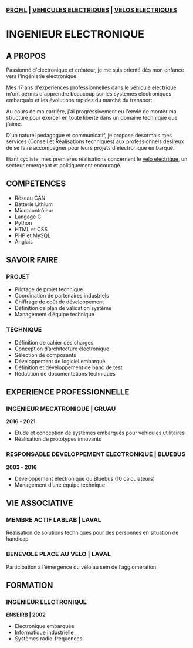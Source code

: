 ### [PROFIL](/index.md) | [VEHICULES ELECTRIQUES](/vu.md) | [VELOS ELECTRIQUES](/velo.md)

# INGENIEUR ELECTRONIQUE

## A PROPOS

Passionné d'electronique et créateur, je me suis orienté dès mon enfance vers l'ingénierie electronique.

Mes 17 ans d'experiences professionnelles dans le [véhicule electrique](/vu.md) m'ont permis d'apprendre beaucoup sur les systemes électroniques embarqués et les évolutions rapides du marché du transport.

Au cours de ma carrière, j'ai progressivement eu l'envie de monter ma structure pour exercer en toute liberté dans un domaine technique que j'aime.

D'un naturel pédagogue et communicatif, je propose desormais mes services (Conseil et Réalisations techniques) aux professionnels désireux de se faire accompagner pour leurs projets d'electronique embarqué.

Etant cycliste, mes premieres réalisations concernent le [velo electrique](/velo.md), un secteur emergeant et politiquement encouragé.


## COMPETENCES

- Réseau CAN
- Batterie Lithium
- Microcontrôleur
- Langage C
- Python 
- HTML et CSS
- PHP et MySQL
- Anglais


## SAVOIR FAIRE

### PROJET
- Pilotage de projet technique
- Coordination de partenaires industriels
- Chiffrage de coût de développement
- Définition de plan de validation système
- Management d’équipe technique

### TECHNIQUE
- Définition de cahier des charges
- Conception d’architecture électronique
- Sélection de composants
- Développement de logiciel embarqué
- Définition et développement de banc de test
- Rédaction de documentations techniques



## EXPERIENCE PROFESSIONNELLE

### INGENIEUR MECATRONIQUE | GRUAU 
**2016 - 2021**
- Etude et conception de systèmes embarqués pour véhicules utilitaires
- Réalisation de prototypes innovants

### RESPONSABLE DEVELOPPEMENT ELECTRONIQUE | BLUEBUS
**2003 - 2016**
- Développement électronique du Bluebus (10 calculateurs)
- Management d’une équipe technique



## VIE ASSOCIATIVE

### MEMBRE ACTIF LABLAB | LAVAL
Réalisation de solutions techniques pour des personnes en situation de handicap

### BENEVOLE PLACE AU VELO | LAVAL
Participation à l’émergence du vélo au sein de l’agglomération



## FORMATION

### INGENIEUR ELECTRONIQUE
**ENSEIRB | 2002**
- Electronique embarquée
- Informatique industrielle
- Systèmes radio-fréquences
